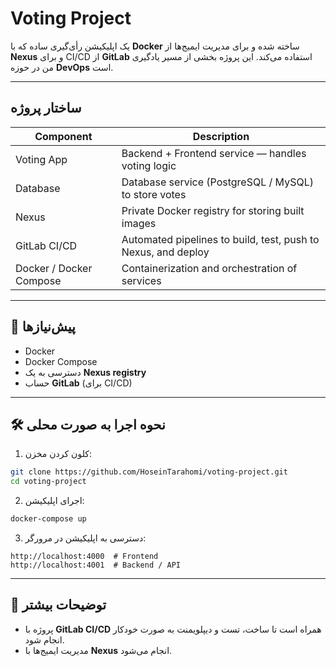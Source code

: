 # Voting Project

یک اپلیکیشن رأی‌گیری ساده که با **Docker** ساخته شده و برای مدیریت ایمیج‌ها از **Nexus** و برای CI/CD از **GitLab** استفاده می‌کند. این پروژه بخشی از مسیر یادگیری من در حوزه **DevOps** است.

---

## ساختار پروژه

| Component               | Description                                                   |
| ----------------------- | ------------------------------------------------------------- |
| Voting App              | Backend + Frontend service — handles voting logic             |
| Database                | Database service (PostgreSQL / MySQL) to store votes          |
| Nexus                   | Private Docker registry for storing built images              |
| GitLab CI/CD            | Automated pipelines to build, test, push to Nexus, and deploy |
| Docker / Docker Compose | Containerization and orchestration of services                |

---

## 🚀 پیش‌نیازها

* Docker
* Docker Compose
* دسترسی به یک **Nexus registry**
* حساب **GitLab** (برای CI/CD)

---

## 🛠️ نحوه اجرا به صورت محلی

1. کلون کردن مخزن:

```bash
git clone https://github.com/HoseinTarahomi/voting-project.git
cd voting-project
```


2. اجرای اپلیکیشن:

```bash
docker-compose up
```

3. دسترسی به اپلیکیشن در مرورگر:

```
http://localhost:4000  # Frontend
http://localhost:4001  # Backend / API
```

---

## 📂 توضیحات بیشتر

* پروژه با **GitLab CI/CD** همراه است تا ساخت، تست و دیپلویمنت به صورت خودکار انجام شود.
* مدیریت ایمیج‌ها با **Nexus** انجام می‌شود.